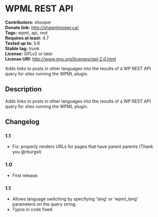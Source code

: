 # WPML REST API #
**Contributors:** shooper  
**Donate link:** http://shawnhooper.ca/  
**Tags:** wpml, api, rest  
**Requires at least:** 4.7  
**Tested up to:** 5.6  
**Stable tag:** trunk  
**License:** GPLv2 or later  
**License URI:** http://www.gnu.org/licenses/gpl-2.0.html  

Adds links to posts in other languages into the results of a WP REST API query for sites running the WPML plugin.

## Description ##

Adds links to posts in other languages into the results of a WP REST API query for sites running the WPML plugin.

## Changelog ##

### 1.1 ###
* Fix: properly renders URLs for pages that have parent parents (Thank you @rburgst)

### 1.0 ###
* First release.

### 1.1 ###
* Allows language switching by specifying 'lang' or 'wpml_lang' parameters on the query string.
* Typos in code fixed.
